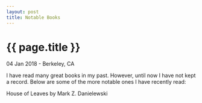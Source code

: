 ```yaml
---
layout: post
title: Notable Books
---
```


{{ page.title }}
================

<p class="meta">04 Jan 2018 - Berkeley, CA</p>

I have read many great books in my past. However, until now I have not kept a record. Below are some of the more notable ones I have recently read:

House of Leaves by Mark Z. Danielewski